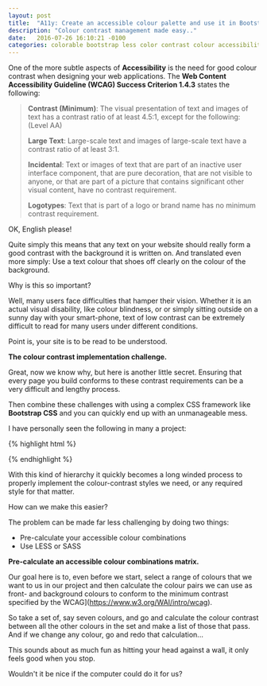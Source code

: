 ```yaml
---
layout: post
title:  "A11y: Create an accessible colour palette and use it in Bootstrap CSS"
description: "Colour contrast management made easy.."
date:   2016-07-26 16:10:21 -0100
categories: colorable bootstrap less color contrast colour accessibility a11y
---
```


One of the more subtle aspects of **Accessibility** is the need for good colour contrast when designing your web
applications. The **Web Content Accessibility Guideline (WCAG) Success Criterion 1.4.3** states the following:

>**Contrast (Minimum)**: The visual presentation of text and images of text has a contrast ratio of at least 4.5:1,
>except for the following: (Level AA)
>
>**Large Text**: Large-scale text and images of large-scale text have a contrast ratio of at least 3:1.
>
>**Incidental**: Text or images of text that are part of an inactive user interface component, that are pure decoration, that are not visible to anyone, or that are part of a picture that contains significant other visual content, have no contrast requirement.
>
>**Logotypes**: Text that is part of a logo or brand name has no minimum contrast requirement.

OK, English please!

Quite simply this means that any text on your website should really form a good contrast with the background it is written
on. And translated even more simply: Use a text colour that shoes off clearly on the colour of the background.

Why is this so important?

Well, many users face difficulties that hamper their vision. Whether it is an actual visual disability, like colour blindness,
or or simply sitting outside on a sunny day with your smart-phone, text of low contrast can be extremely difficult
to read for many users under different conditions.

Point is, your site is to be read to be understood.

**The colour contrast implementation challenge.**

Great, now we know why, but here is another little secret. Ensuring that every page you build conforms to these
contrast requirements can be a very difficult and lengthy process.

Then combine these challenges with using a complex CSS framework like **Bootstrap CSS** and you can quickly end up with
an unmanageable mess.

I have personally seen the following in many a project:

{% highlight html %}
  <link rel="stylesheet" href="bootstrap.css">
  <link rel="stylesheet" href="company-style.css">
  <link rel="stylesheet" href="project-style.css">
{% endhighlight %}

With this kind of hierarchy it quickly becomes a long winded process to properly implement the colour-contrast styles we
need, or any required style for that matter.

How can we make this easier?

The problem can be made far less challenging by doing two things:

- Pre-calculate your accessible colour combinations
- Use LESS or SASS

**Pre-calculate an accessible colour combinations matrix.**

Our goal here is to, even before we start, select a range of colours that we want to us in our project and then
calculate the colour pairs we can use as front- and background colours to conform to the minimum contrast specified by
the WCAG](https://www.w3.org/WAI/intro/wcag).

So take a set of, say seven colours, and go and calculate the colour contrast between all the other colours in the set
and make a list of those that pass. And if we change any colour, go and redo that calculation...

This sounds about as much fun as hitting your head against a wall, it only feels good when you stop.

Wouldn't it be nice if the computer could do it for us?